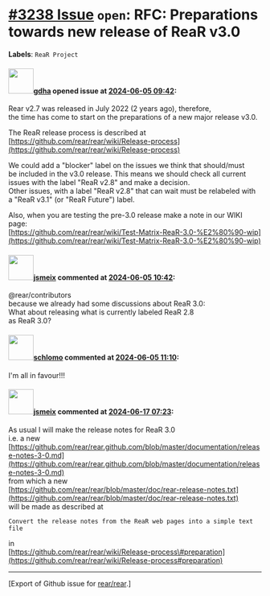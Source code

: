 [\#3238 Issue](https://github.com/rear/rear/issues/3238) `open`: RFC: Preparations towards new release of ReaR v3.0
===================================================================================================================

**Labels**: `ReaR Project`

#### <img src="https://avatars.githubusercontent.com/u/888633?u=cdaeb31efcc0048d3619651aa18dd4b76e636b21&v=4" width="50">[gdha](https://github.com/gdha) opened issue at [2024-06-05 09:42](https://github.com/rear/rear/issues/3238):

Rear v2.7 was released in July 2022 (2 years ago), therefore,  
the time has come to start on the preparations of a new major release
v3.0.

The ReaR release process is described at  
[https://github.com/rear/rear/wiki/Release-process](https://github.com/rear/rear/wiki/Release-process)

We could add a "blocker" label on the issues we think that should/must  
be included in the v3.0 release. This means we should check all
current  
issues with the label "ReaR v2.8" and make a decision.  
Other issues, with a label "ReaR v2.8" that can wait must be relabeled
with  
a "ReaR v3.1" (or "ReaR Future") label.

Also, when you are testing the pre-3.0 release make a note in our WIKI
page:  
[https://github.com/rear/rear/wiki/Test-Matrix-ReaR-3.0-%E2%80%90-wip](https://github.com/rear/rear/wiki/Test-Matrix-ReaR-3.0-%E2%80%90-wip)

#### <img src="https://avatars.githubusercontent.com/u/1788608?u=925fc54e2ce01551392622446ece427f51e2f0ce&v=4" width="50">[jsmeix](https://github.com/jsmeix) commented at [2024-06-05 10:42](https://github.com/rear/rear/issues/3238#issuecomment-2149474792):

@rear/contributors  
because we already had some discussions about ReaR 3.0:  
What about releasing what is currently labeled ReaR 2.8  
as ReaR 3.0?

#### <img src="https://avatars.githubusercontent.com/u/101384?v=4" width="50">[schlomo](https://github.com/schlomo) commented at [2024-06-05 11:10](https://github.com/rear/rear/issues/3238#issuecomment-2149541517):

I'm all in favour!!!

#### <img src="https://avatars.githubusercontent.com/u/1788608?u=925fc54e2ce01551392622446ece427f51e2f0ce&v=4" width="50">[jsmeix](https://github.com/jsmeix) commented at [2024-06-17 07:23](https://github.com/rear/rear/issues/3238#issuecomment-2172487767):

As usual I will make the release notes for ReaR 3.0  
i.e. a new  
[https://github.com/rear/rear.github.com/blob/master/documentation/release-notes-3-0.md](https://github.com/rear/rear.github.com/blob/master/documentation/release-notes-3-0.md)  
from which a new  
[https://github.com/rear/rear/blob/master/doc/rear-release-notes.txt](https://github.com/rear/rear/blob/master/doc/rear-release-notes.txt)  
will be made as described at

    Convert the release notes from the ReaR web pages into a simple text file

in  
[https://github.com/rear/rear/wiki/Release-process\#preparation](https://github.com/rear/rear/wiki/Release-process#preparation)

------------------------------------------------------------------------

\[Export of Github issue for
[rear/rear](https://github.com/rear/rear).\]
